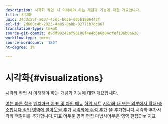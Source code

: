 ```yaml
---
description: 시각화 작업 시 이해해야 하는 개념과 기능에 대한 개요입니다.
title: 시각화
uuid: 34ddc55f-a037-45ec-b636-d05b1806442f
exl-id: 2d600c4b-2923-4a85-8a8b-02771b7dc067
translation-type: tm+mt
source-git-commit: d9df90242ef96188f4e4b5e6d04cfef196b0a628
workflow-type: tm+mt
source-wordcount: '180'
ht-degree: 1%

---
```


# 시각화{#visualizations}

시각화 작업 시 이해해야 하는 개념과 기능에 대한 개요입니다.

[여는 ](https://docs.adobe.com/content/help/en/data-workbench/using/client/visualizations/c-open-vis.html)
[빠른 ](https://docs.adobe.com/content/help/en/data-workbench/using/client/visualizations/c-qk-ref.html)
[참조](https://docs.adobe.com/content/help/en/data-workbench/using/client/visualizations/make-selections/c-sel-vis.html)
[](https://docs.adobe.com/content/help/en/data-workbench/using/client/visualizations/c-ustd-benchmks.html)
[벤치마크 ](https://docs.adobe.com/content/help/en/data-workbench/using/client/visualizations/c-met-dim-menus.html)
[](https://docs.adobe.com/content/help/en/data-workbench/using/client/visualizations/subsets/c-wk-subsets.html)
[지표 및 차원 메뉴](https://docs.adobe.com/content/help/en/data-workbench/using/client/visualizations/c-zoom-vis.html)
[하위 세트](https://docs.adobe.com/content/help/en/data-workbench/using/client/visualizations/c-call-wkspc.html)
[시각화 내 또는 외부에서 확대/축소합니다.작업 영역에 콜아웃을 ](https://docs.adobe.com/content/help/en/data-workbench/using/client/visualizations/c-present-layer.html)
[추가](https://docs.adobe.com/content/help/en/data-workbench/using/client/visualizations/c-bookmark-about.html)
[시각화에 주석 추가](https://docs.adobe.com/content/help/en/data-workbench/using/client/visualizations/dwb-create-metricdim.html)
을 추가합니다.시각화 추가시각화 책갈피를 추가합니다.지표 어두운 영역 편집 마법사어두운 영역 편집Dim 지표
